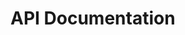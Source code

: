 <!-- note: this must be an H1 because of the automatic TOC in the code pages -->
# API Documentation